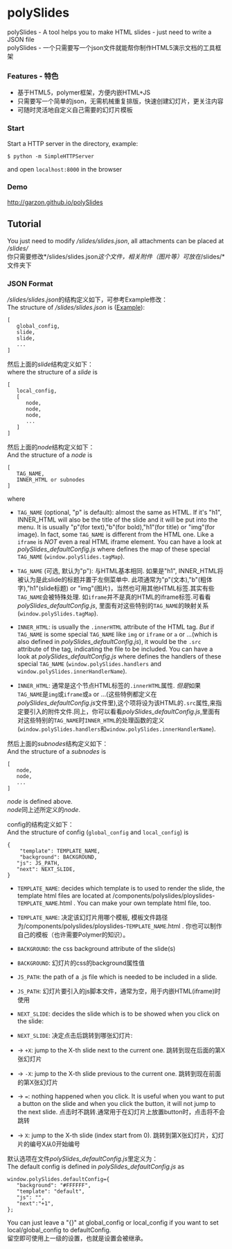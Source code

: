 polySlides
==========

polySlides - A tool helps you to make HTML slides - just need to write a JSON file   
polySlides - 一个只需要写一个json文件就能帮你制作HTML5演示文档的工具框架

### Features - 特色

- 基于HTML5，polymer框架，方便内嵌HTML+JS
- 只需要写一个简单的json，无需机械重复排版，快速创建幻灯片，更关注内容
- 可随时灵活地自定义自己需要的幻灯片模板

### Start

Start a HTTP server in the directory, example:

```$ python -m SimpleHTTPServer```

and open ```localhost:8000``` in the browser

### Demo

<a href="http://garzon.github.io/polySlides/">http://garzon.github.io/polySlides</a>

## Tutorial

You just need to modify */slides/slides.json*, all attachments can be placed at */slides/*   
你只需要修改*/slides/slides.json*这个文件，相关附件（图片等）可放在*/slides/*文件夹下

### JSON Format

*/slides/slides.json*的结构定义如下，可参考Example修改：   
The structure of */slides/slides.json* is (<a href="https://github.com/garzon/polySlides/blob/gh-pages/slides/slides.json">Example</a>):

```
[  
   global_config,
   slide,  
   slide,  
   ...  
]
```

然后上面的*slide*结构定义如下：  
where the structure of a *slide* is
```
[  
   local_config,  
   [
      node, 
      node, 
      node,
      ...
   ]  
]
```

然后上面的*node*结构定义如下：  
And the structure of a *node* is
``` 
[ 
   TAG_NAME, 
   INNER_HTML or subnodes
] 
```

where   

- ```TAG_NAME``` (optional, "p" is default): almost the same as HTML. If it's "h1", INNER_HTML will also be the title of the slide and it will be put into the menu. It is usually "p"(for text),"b"(for bold),"h1"(for title) or "img"(for image). In fact, some `TAG_NAME` is different from the HTML one. Like a `iframe` is *NOT* even a real HTML iframe element. You can have a look at *polySlides_defaultConfig.js* where defines the map of these special `TAG_NAME` (`window.polySlides.tagMap`).   
- ```TAG_NAME``` (可选, 默认为"p"): 与HTML基本相同. 如果是"h1", INNER_HTML将被认为是此slide的标题并置于左侧菜单中. 此项通常为"p"(文本),"b"(粗体字),"h1"(slide标题) or "img"(图片)，当然也可用其他HTML标签.其实有些`TAG_NAME`会被特殊处理. 如`iframe`并不是真的HTML的iframe标签.可看看*polySlides_defaultConfig.js*, 里面有对这些特别的`TAG_NAME`的映射关系(`window.polySlides.tagMap`).   

- ```INNER_HTML```:  is usually the `.innerHTML` attribute of the HTML tag. *But* if `TAG_NAME` is some special `TAG_NAME` like `img` or `iframe` or `a` or ...(which is also defined in *polySlides_defaultConfig.js*), it would be the `.src` attribute of the tag, indicating the file to be included. You can have a look at *polySlides_defaultConfig.js* where defines the handlers of these special `TAG_NAME` (`window.polySlides.handlers` and `window.polySlides.innerHandlerName`).    
- ```INNER_HTML```:  通常是这个节点HTML标签的`.innerHTML`属性. *但是*如果`TAG_NAME`是`img`或`iframe`或`a` or ...(这些特例都定义在*polySlides_defaultConfig.js*文件里),这个项将设为该HTML的`.src`属性,来指定要引入的附件文件.同上，你可以看看*polySlides_defaultConfig.js*,里面有对这些特别的`TAG_NAME`时`INNER_HTML`的处理函数的定义(`window.polySlides.handlers`和`window.polySlides.innerHandlerName`).   

然后上面的*subnodes*结构定义如下：   
And the structure of a *subnodes* is   
``` 
[ 
   node,
   node,
   ...
] 
```

*node* is defined above.   
*node*同上述所定义的*node*.   

config的结构定义如下：   
And the structure of config (`global_config` and `local_config`) is    

```
{
	"template": TEMPLATE_NAME,
	"background": BACKGROUND,
   "js": JS_PATH, 
   "next": NEXT_SLIDE,
}
```

- ```TEMPLATE_NAME```: decides which template is to used to render the slide, the template html files are located at /components/polyslides/ployslides-`TEMPLATE_NAME`.html . You can make your own template html file, too.   
- ```TEMPLATE_NAME```: 决定该幻灯片用哪个模板, 模板文件路径为/components/polyslides/ployslides-`TEMPLATE_NAME`.html . 你也可以制作自己的模板（也许需要Polymer的知识）。   

- ```BACKGROUND```: the css background attribute of the slide(s)   
- ```BACKGROUND```: 幻灯片的css的background属性值   

- ```JS_PATH```: the path of a .js file which is needed to be included in a slide.   
- ```JS_PATH```: 幻灯片要引入的js脚本文件，通常为空，用于内嵌HTML(iframe)时使用   

- ```NEXT_SLIDE```: decides the slide which is to be showed when you click on the slide:   
- ```NEXT_SLIDE```: 决定点击后跳转到哪张幻灯片:   
- -> ```+X```: jump to the X-th slide next to the current one. 跳转到现在后面的第X张幻灯片
- -> ```-X```: jump to the X-th slide previous to the current one. 跳转到现在前面的第X张幻灯片
- -> ```=```: nothing happened when you click. It is useful when you want to put a button on the slide and when you click the button, it will not jump to the next slide. 点击时不跳转.通常用于在幻灯片上放置button时，点击将不会跳转
- -> ```X```: jump to the X-th slide (index start from 0). 跳转到第X张幻灯片，幻灯片的编号X从0开始编号

默认选项在文件*polySlides_defaultConfig.js*里定义为：   
The default config is defined in *polySlides_defaultConfig.js* as   
```
window.polySlides.defaultConfig={ 
   "background": "#FFFFFF", 
   "template": "default", 
   "js": "", 
   "next":"+1",
};
```

You can just leave a "{}" at global_config or local_config if you want to set local/global_config to defaultConfig.   
留空即可使用上一级的设置，也就是设置会被继承。